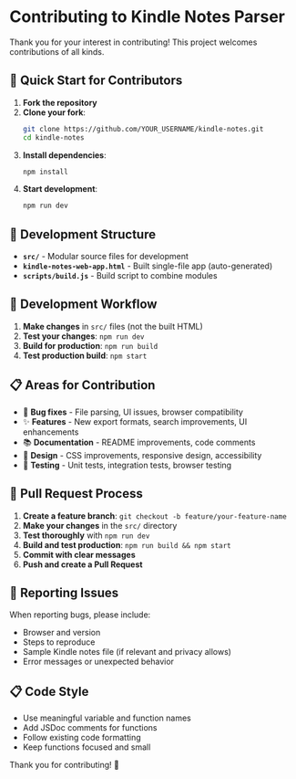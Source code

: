 # Contributing to Kindle Notes Parser

Thank you for your interest in contributing! This project welcomes contributions of all kinds.

## 🚀 Quick Start for Contributors

1. **Fork the repository**
2. **Clone your fork**:
   ```bash
   git clone https://github.com/YOUR_USERNAME/kindle-notes.git
   cd kindle-notes
   ```
3. **Install dependencies**:
   ```bash
   npm install
   ```
4. **Start development**:
   ```bash
   npm run dev
   ```

## 📁 Development Structure

- **`src/`** - Modular source files for development
- **`kindle-notes-web-app.html`** - Built single-file app (auto-generated)
- **`scripts/build.js`** - Build script to combine modules

## 🔄 Development Workflow

1. **Make changes** in `src/` files (not the built HTML)
2. **Test your changes**: `npm run dev`
3. **Build for production**: `npm run build`
4. **Test production build**: `npm start`

## 📋 Areas for Contribution

- 🐛 **Bug fixes** - File parsing, UI issues, browser compatibility
- ✨ **Features** - New export formats, search improvements, UI enhancements
- 📚 **Documentation** - README improvements, code comments
- 🎨 **Design** - CSS improvements, responsive design, accessibility
- 🧪 **Testing** - Unit tests, integration tests, browser testing

## 📝 Pull Request Process

1. **Create a feature branch**: `git checkout -b feature/your-feature-name`
2. **Make your changes** in the `src/` directory
3. **Test thoroughly** with `npm run dev`
4. **Build and test production**: `npm run build && npm start`
5. **Commit with clear messages**
6. **Push and create a Pull Request**

## 🐛 Reporting Issues

When reporting bugs, please include:
- Browser and version
- Steps to reproduce
- Sample Kindle notes file (if relevant and privacy allows)
- Error messages or unexpected behavior

## 📋 Code Style

- Use meaningful variable and function names
- Add JSDoc comments for functions
- Follow existing code formatting
- Keep functions focused and small

Thank you for contributing! 🙏